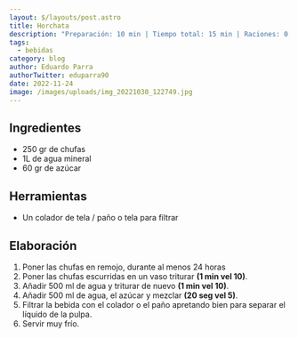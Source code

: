 ```yaml
---
layout: $/layouts/post.astro
title: Horchata
description: "Preparación: 10 min | Tiempo total: 15 min | Raciones: 0,8l"
tags:
  - bebidas
category: blog
author: Eduardo Parra
authorTwitter: eduparra90
date: 2022-11-24
image: /images/uploads/img_20221030_122749.jpg
---
```



## Ingredientes

* 250 gr de chufas
* 1L de agua mineral
* 60 gr de azúcar

## Herramientas

* Un colador de tela / paño o tela para filtrar

## Elaboración

1. Poner las chufas en remojo, durante al menos 24 horas
2. Poner las chufas escurridas en un vaso triturar **(1 min vel 10)**.
3. Añadir 500 ml de agua y triturar de nuevo **(1 min vel 10)**.
4. Añadir 500 ml de agua,  el azúcar y  mezclar **(20 seg vel 5)**. 
5. Filtrar la bebida con el colador  o el paño apretando bien para separar el líquido de la pulpa.
6. Servir muy frío.